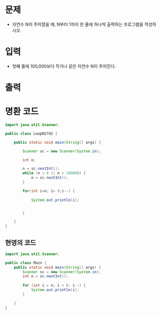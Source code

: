 # 문제
 - 자연수 N이 주어졌을 때, N부터 1까지 한 줄에 하나씩 출력하는 프로그램을 작성하시오.

# 입력
 - 첫째 줄에 100,000보다 작거나 같은 자연수 N이 주어진다.

# 출력


# 명환 코드
```java
import java.util.Scanner;

public class LoopN2742 {

    public static void main(String[] args) {

        Scanner sc = new Scanner(System.in);

        int n;

        n = sc.nextInt();
        while (n < 0 || n > 100000) {
            n = sc.nextInt();
        }

        for(int i=n; i> 0;i--) {
        
            System.out.println(i); 


        }

    }
}

```

## 현영의 코드
```java
import java.util.Scanner;

public class Main {
	public static void main(String[] args) {
		Scanner sc = new Scanner(System.in);
		int n = sc.nextInt();
		
		for (int i = n; i > 0; i--) {
			System.out.println(i);
		}
		
	}
}
```